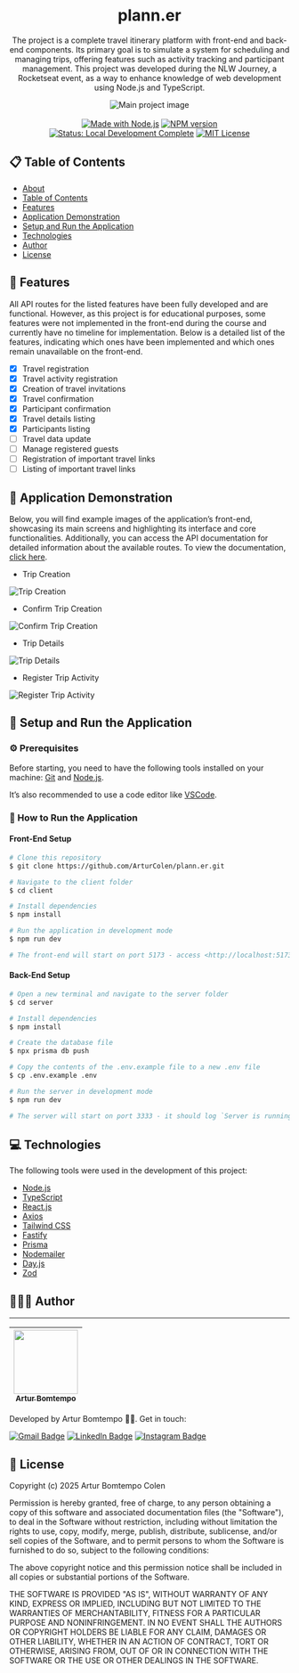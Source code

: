 <div  align="center" id="about">
	<h1 align="center">
        plann.er
    </h1>
    <p align="center">
        The project is a complete travel itinerary platform with front-end and back-end components. Its primary goal is to simulate a system for scheduling and managing trips, offering features such as activity tracking and participant management. This project was developed during the NLW Journey, a Rocketseat event, as a way to enhance knowledge of web development using Node.js and TypeScript.
    </p>
	<img 
        src="./resources/banner/nlw-journey.png"
        alt="Main project image"
    />
</div>
<br>
<div align="center">
    <a href="https://github.com/nodejs" target="_blank"><img src="https://img.shields.io/badge/made_with-Node.js-green" alt="Made with Node.js"></a>
    <a href="https://github.com/SpaceForDevelopment/Convert2Base-Package" target="_blank"><img src="https://img.shields.io/badge/npm-v10.9.2-blue" alt="NPM version"></a>
    <a href="https://convert2base.vercel.app/" target="_blank"><img src="https://img.shields.io/badge/status-local_development_complete-yellow" alt="Status: Local Development Complete"></a>
    <a href="https://github.com/SpaceForDevelopment/Convert2Base-Package/blob/main/LICENSE.md" target="_blank"><img src="https://img.shields.io/badge/license-MIT-red" alt="MIT License"></a>
</div>

<a id="table-of-contents"></a>

## 📋 Table of Contents

-   [About](#about)
-   [Table of Contents](#table-of-contents)
-   [Features](#features)
-   [Application Demonstration](#application-demonstration)
-   [Setup and Run the Application](#setup-and-run-the-application)
-   [Technologies](#technologies)
-   [Author](#author)
-   [License](#license)

<a id="features"></a>

## 📝 Features

All API routes for the listed features have been fully developed and are functional. However, as this project is for educational purposes, some features were not implemented in the front-end during the course and currently have no timeline for implementation. Below is a detailed list of the features, indicating which ones have been implemented and which ones remain unavailable on the front-end.

-   [x] Travel registration
-   [x] Travel activity registration
-   [x] Creation of travel invitations
-   [x] Travel confirmation
-   [x] Participant confirmation
-   [x] Travel details listing
-   [x] Participants listing
-   [ ] Travel data update
-   [ ] Manage registered guests
-   [ ] Registration of important travel links
-   [ ] Listing of important travel links

<a id="application-demonstration"></a>

## 📲 Application Demonstration

Below, you will find example images of the application’s front-end, showcasing its main screens and highlighting its interface and core functionalities. Additionally, you can access the API documentation for detailed information about the available routes. To view the documentation, [click here](https://nlw-journey.apidocumentation.com/reference).

-   Trip Creation

![Trip Creation](./resources/screenshots/trip-creation.png)

-   Confirm Trip Creation

![Confirm Trip Creation](./resources/screenshots/confirm-trip-creation.png)

-   Trip Details

![Trip Details](./resources/screenshots/trip-details.png)

-   Register Trip Activity

![Register Trip Activity](./resources/screenshots//register-activity.png)

<a id="setup-and-run-the-application"></a>

## 📁 Setup and Run the Application

### ⚙️ Prerequisites

Before starting, you need to have the following tools installed on your machine: [Git](https://git-scm.com) and [Node.js](https://nodejs.org/en).

It’s also recommended to use a code editor like [VSCode](https://code.visualstudio.com/).

### 🚀 How to Run the Application

#### Front-End Setup

```bash
# Clone this repository
$ git clone https://github.com/ArturColen/plann.er.git

# Navigate to the client folder
$ cd client

# Install dependencies
$ npm install

# Run the application in development mode
$ npm run dev

# The front-end will start on port 5173 - access <http://localhost:5173>
```

#### Back-End Setup

```bash
# Open a new terminal and navigate to the server folder
$ cd server

# Install dependencies
$ npm install

# Create the database file
$ npx prisma db push

# Copy the contents of the .env.example file to a new .env file
$ cp .env.example .env

# Run the server in development mode
$ npm run dev

# The server will start on port 3333 - it should log `Server is running on port 3333`
```

<a id="technologies"></a>

## 💻 Technologies

The following tools were used in the development of this project:

-   [Node.js](https://nodejs.org/docs/latest/api/)
-   [TypeScript](https://www.typescriptlang.org/docs/)
-   [React.js](https://react.dev/learn)
-   [Axios](https://axios-http.com/docs/intro)
-   [Tailwind CSS](https://v2.tailwindcss.com/docs)
-   [Fastify](https://fastify.dev/docs/latest/)
-   [Prisma](https://www.prisma.io/docs)
-   [Nodemailer](https://www.nodemailer.com/)
-   [Day.js](https://day.js.org/docs/en/display/format)
-   [Zod](https://zod.dev/)

<a id="author"></a>

## 👨🏻‍💻 Author

---

| [<img loading="lazy" src="https://avatars.githubusercontent.com/u/96635074?v=4" width=115><br><sub>Artur Bomtempo</sub>](https://arturbomtempo.dev/) |
| :--------------------------------------------------------------------------------------------------------------------------------------------------: |

Developed by Artur Bomtempo 👋🏽. Get in touch:

[![Gmail Badge](https://img.shields.io/badge/-arturbcolen@gmail.com-D14836?style=flat-square&logo=Gmail&logoColor=white&link=mailto:arturbcolen@gmail.com)](mailto:arturbcolen@gmail.com)
[![LinkedIn Badge](https://img.shields.io/badge/-Artur%20Bomtempo-0A66C2?style=flat-square&logo=LinkedIn&logoColor=white&link=https://www.linkedin.com/in/artur-bomtempo/)](https://www.linkedin.com/in/artur-bomtempo/)
[![Instagram Badge](https://img.shields.io/badge/-@arturbomtempo.dev-E4405F?style=flat-square&logo=Instagram&logoColor=white&link=https://www.instagram.com/arturbomtempo.dev/)](https://www.instagram.com/arturbomtempo.dev/)

<a id="license"></a>

## 📜 License

Copyright (c) 2025 Artur Bomtempo Colen

Permission is hereby granted, free of charge, to any person obtaining a copy
of this software and associated documentation files (the "Software"), to deal
in the Software without restriction, including without limitation the rights
to use, copy, modify, merge, publish, distribute, sublicense, and/or sell
copies of the Software, and to permit persons to whom the Software is
furnished to do so, subject to the following conditions:

The above copyright notice and this permission notice shall be included in all
copies or substantial portions of the Software.

THE SOFTWARE IS PROVIDED "AS IS", WITHOUT WARRANTY OF ANY KIND, EXPRESS OR
IMPLIED, INCLUDING BUT NOT LIMITED TO THE WARRANTIES OF MERCHANTABILITY,
FITNESS FOR A PARTICULAR PURPOSE AND NONINFRINGEMENT. IN NO EVENT SHALL THE
AUTHORS OR COPYRIGHT HOLDERS BE LIABLE FOR ANY CLAIM, DAMAGES OR OTHER
LIABILITY, WHETHER IN AN ACTION OF CONTRACT, TORT OR OTHERWISE, ARISING FROM,
OUT OF OR IN CONNECTION WITH THE SOFTWARE OR THE USE OR OTHER DEALINGS IN THE
SOFTWARE.
